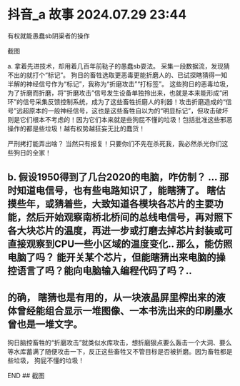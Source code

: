 # 抖音_a 故事     2024.07.29 23:44  

有权就能愚蠢sb阴渠者的操作 

截图 

a. 
拿着先进技术，却用着几百年前鞑子的愚蠢sb耍法。 
采集一段数据流，发现猜不出的就打个“标记”。
狗日的畜牲选取更恶毒更能折磨人的、已试探瞎猜得一知半解的神经信号作为“标记”，我称为“折磨攻击”“打标签”。
这些狗日的恶毒垃圾，为了折磨而折磨，将“折磨攻击”信号发生设备单独拎出来，也就是本来能形成“闭环”的信号采集反馈控制系统，成为了这些畜牲折磨人的利器！攻击折磨造成的“信号”远超原本的一般神经信号，这也是这些畜牲自以为的“明显标记”，但攻击破坏则是它们根本不考虑的！因为它们本来就是些狗屁不懂的垃圾！包括批准这些邪恶操作的都是些垃圾！越有权势越狂妄无比的蠢货！

严刑拷打能弄出啥？
当然只有报复！只要你们不先在杀死我，我必然杀光你们这些狗日的全家！ 


b. 
假设1950得到了几台2020的电脑，咋仿制？
... 
那时知道电信号，也有些电路知识了，能瞎猜了。
瞎估摸些年，或猜着些，大致知道各模块各芯片的主要功能，然后开始观察南桥北桥间的总线电信号，再对照下各大块芯片的温度，再进一步或打磨去掉芯片封装或可直接观察到CPU一些小区域的温度变化.. 
那么，能仿照电脑了吗？ 能开关某个芯片，但能瞎猜出来电脑的操控语言了吗？能向电脑输入编程代码了吗？.. 
----- 
的确， 瞎猜也是有用的，从一块液晶屏里榨出来的液体曾经能组合显示一堆图像、一本书洗出来的印刷墨水曾也是一堆文字。 
----- 
狗日脑控畜牲的“折磨攻击”就类似水库攻击，想折磨狠点要么轰击一个大洞、要么等水库蓄满了随便攻击一下，反正这些畜牲又不管目标是否被折磨。因为畜牲都是些垃圾， 狗屁不懂的垃圾！ 

END ## 截图 


